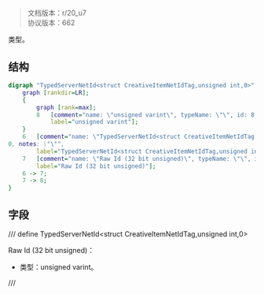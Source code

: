 # <!-- md:samp TypedServerNetId<struct CreativeItemNetIdTag,unsigned int,0> -->

> 文档版本：r/20_u7<br/>协议版本：662

<!-- md:samp TypedServerNetId<struct CreativeItemNetIdTag,unsigned int,0> -->类型。

## 结构

```dot
digraph "TypedServerNetId<struct CreativeItemNetIdTag,unsigned int,0>" {
	graph [rankdir=LR];
	{
		graph [rank=max];
		8	[comment="name: \"unsigned varint\", typeName: \"\", id: 8, branchId: 0, recurseId: -1, attributes: 512, notes: \"\"",
			label="unsigned varint"];
	}
	6	[comment="name: \"TypedServerNetId<struct CreativeItemNetIdTag,unsigned int,0>\", typeName: \"\", id: 6, branchId: 0, recurseId: -1, attributes: \
0, notes: \"\"",
		label="TypedServerNetId<struct CreativeItemNetIdTag,unsigned int,0>"];
	7	[comment="name: \"Raw Id (32 bit unsigned)\", typeName: \"\", id: 7, branchId: 0, recurseId: -1, attributes: 0, notes: \"\"",
		label="Raw Id (32 bit unsigned)"];
	6 -> 7;
	7 -> 8;
}

```

## 字段

/// define
TypedServerNetId<struct CreativeItemNetIdTag,unsigned int,0>

Raw Id (32 bit unsigned)：<!-- md:samp unsigned varint -->

- 类型：unsigned varint。


///

